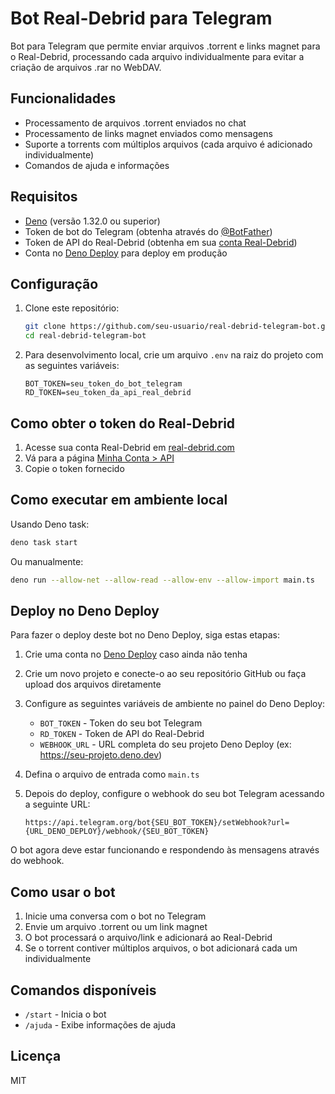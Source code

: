 # Bot Real-Debrid para Telegram

Bot para Telegram que permite enviar arquivos .torrent e links magnet para o Real-Debrid, processando cada arquivo individualmente para evitar a criação de arquivos .rar no WebDAV.

## Funcionalidades

- Processamento de arquivos .torrent enviados no chat
- Processamento de links magnet enviados como mensagens
- Suporte a torrents com múltiplos arquivos (cada arquivo é adicionado individualmente)
- Comandos de ajuda e informações

## Requisitos

- [Deno](https://deno.land/) (versão 1.32.0 ou superior)
- Token de bot do Telegram (obtenha através do [@BotFather](https://t.me/BotFather))
- Token de API do Real-Debrid (obtenha em sua [conta Real-Debrid](https://real-debrid.com/apitoken))
- Conta no [Deno Deploy](https://deno.com/deploy) para deploy em produção

## Configuração

1. Clone este repositório:
   ```bash
   git clone https://github.com/seu-usuario/real-debrid-telegram-bot.git
   cd real-debrid-telegram-bot
   ```

2. Para desenvolvimento local, crie um arquivo `.env` na raiz do projeto com as seguintes variáveis:
   ```
   BOT_TOKEN=seu_token_do_bot_telegram
   RD_TOKEN=seu_token_da_api_real_debrid
   ```

## Como obter o token do Real-Debrid

1. Acesse sua conta Real-Debrid em [real-debrid.com](https://real-debrid.com/)
2. Vá para a página [Minha Conta > API](https://real-debrid.com/apitoken)
3. Copie o token fornecido

## Como executar em ambiente local

Usando Deno task:

```bash
deno task start
```

Ou manualmente:

```bash
deno run --allow-net --allow-read --allow-env --allow-import main.ts
```

## Deploy no Deno Deploy

Para fazer o deploy deste bot no Deno Deploy, siga estas etapas:

1. Crie uma conta no [Deno Deploy](https://deno.com/deploy) caso ainda não tenha

2. Crie um novo projeto e conecte-o ao seu repositório GitHub ou faça upload dos arquivos diretamente

3. Configure as seguintes variáveis de ambiente no painel do Deno Deploy:
   - `BOT_TOKEN` - Token do seu bot Telegram
   - `RD_TOKEN` - Token de API do Real-Debrid
   - `WEBHOOK_URL` - URL completa do seu projeto Deno Deploy (ex: https://seu-projeto.deno.dev)

4. Defina o arquivo de entrada como `main.ts`

5. Depois do deploy, configure o webhook do seu bot Telegram acessando a seguinte URL:
   ```
   https://api.telegram.org/bot{SEU_BOT_TOKEN}/setWebhook?url={URL_DENO_DEPLOY}/webhook/{SEU_BOT_TOKEN}
   ```

O bot agora deve estar funcionando e respondendo às mensagens através do webhook.

## Como usar o bot

1. Inicie uma conversa com o bot no Telegram
2. Envie um arquivo .torrent ou um link magnet
3. O bot processará o arquivo/link e adicionará ao Real-Debrid
4. Se o torrent contiver múltiplos arquivos, o bot adicionará cada um individualmente

## Comandos disponíveis

- `/start` - Inicia o bot
- `/ajuda` - Exibe informações de ajuda

## Licença

MIT 
